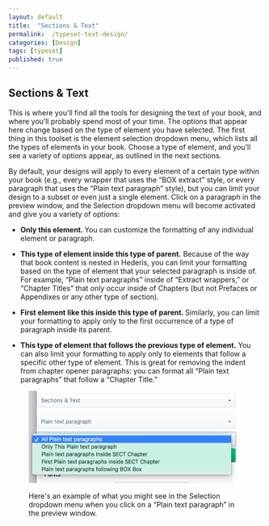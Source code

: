 ```yaml
---
layout: default
title:  "Sections & Text"
permalink:  /typeset-text-design/
categories: [Design]
tags: [typeset]
published: true
---
```


<section data-type="chapter" class="hsecchapter" data-hederis-type="hsecchapter" id="typeset-text-design" data-pi-attrs="id: typeset-text-design; data-tags: typeset;" role="doc-chapter" data-tags="typeset" data-author-name=" " data-book-title=" " title="Sections &amp; Text"><h1 data-hederis-type="hblkchaptitle" class="hblkchaptitle" id="pXcdrNAze">Sections &amp; Text</h1><p class="hblkp" data-hederis-type="hblkp" id="pi3Gfet34">This is where you&#8217;ll find all the tools for designing the text of your book, and where you&#8217;ll probably spend most of your time. The options that appear here change based on the type of element you have selected. The first thing in this toolset is the element selection dropdown menu, which lists all the types of elements in your book. Choose a type of element, and you&#8217;ll see a variety of options appear, as outlined in the next sections.</p><p class="hblkp" data-hederis-type="hblkp" id="pNdVPuPbB">By default, your designs will apply to every element of a certain type within your book (e.g., every wrapper that uses the &#8220;BOX extract&#8221; style, or every paragraph that uses the &#8220;Plain text paragraph&#8221; style), but you can limit your design to a subset or even just a single element. Click on a paragraph in the preview window, and the Selection dropdown menu will become activated and give you a variety of options:</p><ul class="hwprbulletlist" data-hederis-type="hwprbulletlist" id="pi0NecABL"><li class="hblkuli" data-hederis-type="hblkuli" id="liZEyGfrC6"><p class="hblkuli" data-hederis-type="hblklip" id="pLxIEQv4O"><strong class="hspanstrong" data-hederis-type="hspanstrong" id="pn0MK1GN4">Only this element. </strong>You can customize the formatting of any individual element or paragraph.</p></li><li class="hblkuli" data-hederis-type="hblkuli" id="litU7zDoQB"><p class="hblkuli" data-hederis-type="hblklip" id="pZmtX6Diu"><strong class="hspanstrong" data-hederis-type="hspanstrong" id="pMMZsxioG">This type of element inside this type of parent.</strong> Because of the way that book content is nested in Hederis, you can limit your formatting based on the type of element that your selected paragraph is inside of. For example, &#8220;Plain text paragraphs&#8221; inside of &#8220;Extract wrappers,&#8221; or &#8220;Chapter Titles&#8221; that only occur inside of Chapters (but not Prefaces or Appendixes or any other type of section).</p></li><li class="hblkuli" data-hederis-type="hblkuli" id="liuvXuW1Nn"><p class="hblkuli" data-hederis-type="hblklip" id="p3s1v8ESq"><strong class="hspanstrong" data-hederis-type="hspanstrong" id="pyOBV6wt9">First element like this inside this type of parent. </strong>Similarly, you can limit your formatting to apply only to the first occurrence of a type of paragraph inside its parent.</p></li><li class="hblkuli" data-hederis-type="hblkuli" id="liDZEsipPU"><p class="hblkuli" data-hederis-type="hblklip" id="pcZgL9Ygk"><strong class="hspanstrong" data-hederis-type="hspanstrong" id="phxLckfnb">This type of element that follows the previous type of element.</strong> You can also limit your formatting to apply only to elements that follow a specific other type of element. This is great for removing the indent from chapter opener paragraphs: you can format all &#8220;Plain text paragraphs&#8221; that follow a &#8220;Chapter Title.&#8221;</p></li></ul><figure class="hwprfig" data-hederis-type="hwprfig" id="pxhrQxswO"><img data-hederis-type="hblkimg" class="hblkimg" id="px1qW8zMN" src="/images/subselectors.png" data-img-src="subselectors.png"/><p class="hblkcaption" data-hederis-type="hblkcaption" id="poCfyoJ7i">Here's an example of what you might see in the Selection dropdown menu when you click on a &#8220;Plain text paragraph&#8221; in the preview window.</p></figure></section>